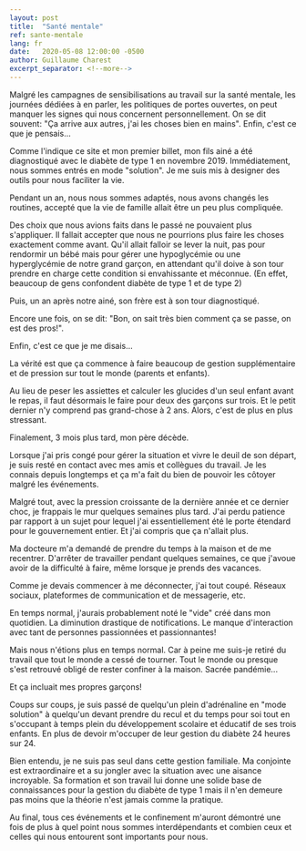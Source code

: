 ```yaml
---
layout: post
title:  "Santé mentale"
ref: sante-mentale
lang: fr
date:   2020-05-08 12:00:00 -0500
author: Guillaume Charest
excerpt_separator: <!--more-->
---
```

Malgré les campagnes de sensibilisations au travail sur la santé mentale, les journées dédiées à en parler, les politiques de portes ouvertes, on peut manquer les signes qui nous concernent personnellement.
On se dit souvent: "Ça arrive aux autres, j'ai les choses bien en mains".
Enfin, c'est ce que je pensais...
<!--more-->
Comme l'indique ce site et mon premier billet, mon fils ainé a été diagnostiqué avec le diabète de type 1 en novembre 2019.
Immédiatement, nous sommes entrés en mode "solution".
Je me suis mis à designer des outils pour nous faciliter la vie.

Pendant un an, nous nous sommes adaptés, nous avons changés les routines, accepté que la vie de famille allait être un peu plus compliquée.

Des choix que nous avions faits dans le passé ne pouvaient plus s'appliquer.
Il fallait accepter que nous ne pourrions plus faire les choses exactement comme avant.
Qu'il allait falloir se lever la nuit, pas pour rendormir un bébé mais pour gérer une hypoglycémie ou une hyperglycémie de notre grand garçon, en attendant qu'il doive à son tour prendre en charge cette condition si envahissante et méconnue.
(En effet, beaucoup de gens confondent diabète de type 1 et de type 2)

Puis, un an après notre ainé, son frère est à son tour diagnostiqué.

Encore une fois, on se dit: "Bon, on sait très bien comment ça se passe, on est des pros!".

Enfin, c'est ce que je me disais...

La vérité est que ça commence à faire beaucoup de gestion supplémentaire et de pression sur tout le monde (parents et enfants).

Au lieu de peser les assiettes et calculer les glucides d'un seul enfant avant le repas, il faut désormais le faire pour deux des garçons sur trois.
Et le petit dernier n'y comprend pas grand-chose à 2 ans.
Alors, c'est de plus en plus stressant.

Finalement, 3 mois plus tard, mon père décède.

Lorsque j'ai pris congé pour gérer la situation et vivre le deuil de son départ, je suis resté en contact avec mes amis et collègues du travail.
Je les connais depuis longtemps et ça m'a fait du bien de pouvoir les côtoyer malgré les événements.

Malgré tout, avec la pression croissante de la dernière année et ce dernier choc, je frappais le mur quelques semaines plus tard.
J'ai perdu patience par rapport à un sujet pour lequel j'ai essentiellement été le porte étendard pour le gouvernement entier.
Et j'ai compris que ça n'allait plus.

Ma docteure m'a demandé de prendre du temps à la maison et de me recentrer.
D'arrêter de travailler pendant quelques semaines, ce que j'avoue avoir de la difficulté à faire, même lorsque je prends des vacances.

Comme je devais commencer à me déconnecter, j'ai tout coupé.
Réseaux sociaux, plateformes de communication et de messagerie, etc.

En temps normal, j'aurais probablement noté le "vide" créé dans mon quotidien.
La diminution drastique de notifications.
Le manque d'interaction avec tant de personnes passionnées et passionnantes!

Mais nous n'étions plus en temps normal.
Car à peine me suis-je retiré du travail que tout le monde a cessé de tourner.
Tout le monde ou presque s'est retrouvé obligé de rester confiner à la maison.
Sacrée pandémie...

Et ça incluait mes propres garçons!

Coups sur coups, je suis passé de quelqu'un plein d'adrénaline en "mode solution" à quelqu'un devant prendre du recul et du temps pour soi tout en s'occupant à temps plein du développement scolaire et éducatif de ses trois enfants.
En plus de devoir m'occuper de leur gestion du diabète 24 heures sur 24.

Bien entendu, je ne suis pas seul dans cette gestion familiale.
Ma conjointe est extraordinaire et a su jongler avec la situation avec une aisance incroyable.
Sa formation et son travail lui donne une solide base de connaissances pour la gestion du diabète de type 1 mais il n'en demeure pas moins que la théorie n'est jamais comme la pratique.

Au final, tous ces événements et le confinement m'auront démontré une fois de plus à quel point nous sommes interdépendants et combien ceux et celles qui nous entourent sont importants pour nous.
